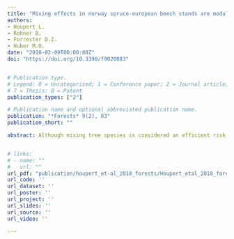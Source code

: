 ```yaml
---
title: "Mixing effects in norway spruce-european beech stands are modulated by site quality, stand age and moisture availability"
authors:
- Houpert L.
- Rohner B.
- Forrester D.I.
- Huber M.O.
date: "2018-02-09T00:00:00Z"
doi: "https://doi.org/10.3390/f9020083"


# Publication type.
# Legend: 0 = Uncategorized; 1 = Conference paper; 2 = Journal article; 3 = Preprint / Working Paper; 4 = Report; 5 = Book; 6 = Book section;
# 7 = Thesis; 8 = Patent
publication_types: ["2"]

# Publication name and optional abbreviated publication name.
publication: "*Forests* 9(2), 83"
publication_short: ""

abstract: Although mixing tree species is considered an efficient risk-reduction strategy in the face of climate change, the conditions where mixtures are more productive than monocultures are under ongoing debate. Generalizations have been difficult because of the variety of methods used and due to contradictory findings regarding the effects of the species investigated, mixing proportions, and many site and stand conditions. Using data from 960 plots of the Swiss National Forest Inventory data, we assessed whether Picea abies (L.) Karst–Fagus sylvatica L. mixed stands are more productive than pure stands, and whether the mixing effect depends on site- or stand-characteristics. The species proportions were estimated using species proportion by area, which depends on the maximum stand basal area of an unmanaged stand (BAmax). Four different alternatives were used to estimate BAmax and to investigate the effect of these differing alternatives on the estimated mixture effect. On average, the mixture had a negative effect on the growth of Picea abies. However, this effect decreased as moisture availability increased. Fagus sylvatica grew better in mixtures and this effect increased with site quality. A significant interaction between species proportions and quadratic mean diameter, a proxy for stand age, was found for both species: the older the stand, the better the growth of Fagus sylvatica and the lower the growth of Picea abies. Overyielding was predicted for 80% of the investigated sites. The alternative to estimate BAmax weakly modulated the estimated mixture effect, but it did not affect the way mixing effects changed with site characteristics.


# links:
# - name: ""
#   url: ""
url_pdf: "publication/houpert_et-al_2018_forests/Houpert_etal_2018_forests.pdf"
url_code: ''
url_dataset: ''
url_poster: ''
url_project: ''
url_slides: ''
url_source: ''
url_video: ''

---
```

